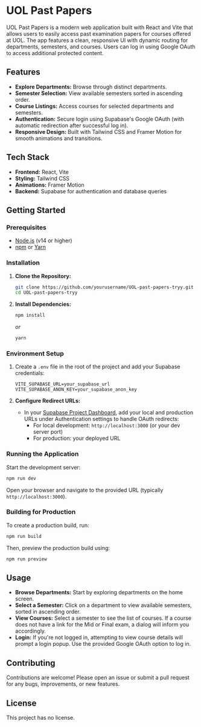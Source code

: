 # UOL Past Papers

UOL Past Papers is a modern web application built with React and Vite that allows users to easily access past examination papers for courses offered at UOL. The app features a clean, responsive UI with dynamic routing for departments, semesters, and courses. Users can log in using Google OAuth to access additional protected content.

## Features

- **Explore Departments:** Browse through distinct departments.
- **Semester Selection:** View available semesters sorted in ascending order.
- **Course Listings:** Access courses for selected departments and semesters.
- **Authentication:** Secure login using Supabase's Google OAuth (with automatic redirection after successful log in).
- **Responsive Design:** Built with Tailwind CSS and Framer Motion for smooth animations and transitions.

## Tech Stack

- **Frontend:** React, Vite
- **Styling:** Tailwind CSS
- **Animations:** Framer Motion
- **Backend:** Supabase for authentication and database queries

## Getting Started

### Prerequisites

- [Node.js](https://nodejs.org/) (v14 or higher)
- [npm](https://www.npmjs.com/) or [Yarn](https://yarnpkg.com/)

### Installation

1. **Clone the Repository:**
   ```bash
   git clone https://github.com/yourusername/UOL-past-papers-tryy.git
   cd UOL-past-papers-tryy
   ```

2. **Install Dependencies:**
   ```bash
   npm install
   ```
   *or*
   ```bash
   yarn
   ```

### Environment Setup

1. Create a `.env` file in the root of the project and add your Supabase credentials:
   ```
   VITE_SUPABASE_URL=your_supabase_url
   VITE_SUPABASE_ANON_KEY=your_supabase_anon_key
   ```

2. **Configure Redirect URLs:**
   - In your [Supabase Project Dashboard](https://app.supabase.com/), add your local and production URLs under Authentication settings to handle OAuth redirects:
     - For local development: `http://localhost:3000` (or your dev server port)
     - For production: your deployed URL

### Running the Application

Start the development server:
```bash
npm run dev
```
Open your browser and navigate to the provided URL (typically `http://localhost:3000`).

### Building for Production

To create a production build, run:
```bash
npm run build
```
Then, preview the production build using:
```bash
npm run preview
```

## Usage

- **Browse Departments:** Start by exploring departments on the home screen.
- **Select a Semester:** Click on a department to view available semesters, sorted in ascending order.
- **View Courses:** Select a semester to see the list of courses. If a course does not have a link for the Mid or Final exam, a dialog will inform you accordingly.
- **Login:** If you're not logged in, attempting to view course details will prompt a login popup. Use the provided Google OAuth option to log in.

## Contributing

Contributions are welcome! Please open an issue or submit a pull request for any bugs, improvements, or new features.

## License

This project has no license.
